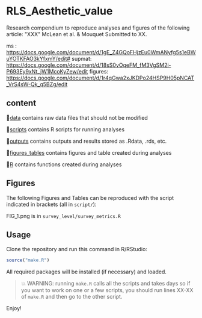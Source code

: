 # RLS_Aesthetic_value
Research compendium to reproduce analyses and figures of the following article: "XXX" McLean et al. & Mouquet Submitted to XX.

ms : https://docs.google.com/document/d/1gE_Z4GQoFHjzEu0WmANyfg5s1eBWuYOTKFAO3kYfxmY/edit#
supmat: https://docs.google.com/document/d/18sS0vOqeFM_fM3VgSM2i-P693Ey9xNt_jW1McoKyZew/edit
figures: https://docs.google.com/document/d/1r4qGwa2xJKDPo24HSP9H05pNCAT_VrS4sW-Qk_q5BZg/edit

## content

:file_folder:[data](/data) contains raw data files that should not be modified

:file_folder:[scripts](/scripts) contains R scripts for running analyses

:file_folder:[outputs](/outputs) contains outputs and results stored as .Rdata, .rds, etc.

:file_folder:[figures_tables](/figures_tables) contains figures and table created during analyses

:file_folder:[R](/R) contains functions created during analyses

## Figures 
  The following Figures and Tables can be reproduced with the script indicated in brackets (all in `script/`):
  
  FIG_1.png is in `survey_level/survey_metrics.R`

## Usage

  Clone the repository and run this command in R/RStudio:

```r 
source("make.R")
```
All required packages will be installed (if necessary) and loaded.
> :boom: WARNING: running `make.R` calls all the scripts and takes days so if you want to work on one or a few scripts, you should run lines XX-XX of `make.R` and then go to the other script.

Enjoy!